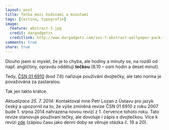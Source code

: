 ```yaml
---
layout: post
title: Tečka mezi hodinami a minutami
tags: [čestina, typografie]
image:
  feature: abstract-3.jpg
  credit: dargadgetzx
  creditlink: http://www.dargadgetz.com/ios-7-abstract-wallpaper-pack-for-iphone-5-and-ipod-touch-retina/
comments: true
share: true
---
```


Dlouho jsem si myslel, že je to chyba, ale hodiny a minuty se, na rozdíl od např. angličtiny, opravdu oddělují **tečkou** (8.10 – osm hodin a deset minut).

Tedy, [ČSN 01 6910](http://www.severskelisty.cz/redakce/csn016910.pdf) (bod 7.6) nařizuje používání dvojtečky, ale tato norma je považována za zastaralou.

Tak jen takto krátce.

_Aktualizace 25. 7. 2014:_ Kontaktoval mne Petr Lozan z Ústavu pro jazyk český a upozornil na to, že výše zmíněná revize ČSN 01 6910 z roku 2007 bude 1. srpna 2014 nahrazena novou revizí z 1. července tohoto roku. Tato revize stanovuje používaní tečky, ale dovoluje i zápis s dvojtečkou. Více k revizi [zde](http://www.ujc.cas.cz/expertni-cinnost/csn016910/faq.html#otazka_19) (zápisu času jako denní doby se věnuje otázka č. 19 a 20).
